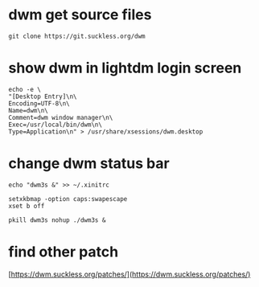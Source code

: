 # dwm get source files

```shell
git clone https://git.suckless.org/dwm
```

# show dwm in lightdm login screen

```shell
echo -e \
"[Desktop Entry]\n\
Encoding=UTF-8\n\
Name=dwm\n\
Comment=dwm window manager\n\
Exec=/usr/local/bin/dwm\n\
Type=Application\n" > /usr/share/xsessions/dwm.desktop
```

# change dwm status bar

```shell
echo "dwm3s &" >> ~/.xinitrc
```

```shell
setxkbmap -option caps:swapescape
xset b off
```

```shell
pkill dwm3s nohup ./dwm3s &
```


# find other patch

[https://dwm.suckless.org/patches/](https://dwm.suckless.org/patches/)

